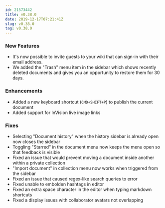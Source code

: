 ```yaml
---
id: 21573442
title: v0.38.0
date: 2019-12-17T07:21:41Z
slug: v0.38.0
tag: v0.38.0
---
```

    
### New Features

- It's now possible to invite guests to your wiki that can sign-in with their email address.
- We added the "Trash" menu item in the sidebar which shows recently deleted documents and gives you an opportunity to restore them for 30 days.

### Enhancements

- Added a new keyboard shortcut (`CMD+SHIFT+P`) to publish the current document 
- Added support for InVision live image links

### Fixes

- Selecting "Document history" when the history sidebar is already open now closes the sidebar
- Toggling "Starred" in the document menu now keeps the menu open so that feedback is visible
- Fixed an issue that would prevent moving a document inside another within a private collection
- "Import document" in collection menu now works when triggered from the sidebar
- Fixed an issue that caused regex-like search queries to error
- Fixed unable to embolden hashtags in editor
- Fixed an extra space character in the editor when typing markdown shortcuts
- Fixed a display issues with collaborator avatars not overlapping

      